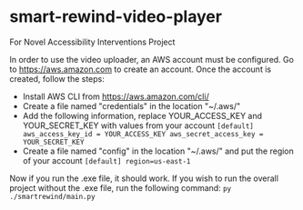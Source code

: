 # smart-rewind-video-player

For Novel Accessibility Interventions Project

In order to use the video uploader, an AWS account must be configured. Go to https://aws.amazon.com to create an account.
Once the account is created, follow the steps:

- Install AWS CLI from https://aws.amazon.com/cli/
- Create a file named "credentials" in the location "~/.aws/"
- Add the following information, replace YOUR_ACCESS_KEY and YOUR_SECRET_KEY with values from your account
  `[default]
aws_access_key_id = YOUR_ACCESS_KEY
aws_secret_access_key = YOUR_SECRET_KEY`
- Create a file named "config" in the location "~/.aws/" and put the region of your account
  `[default]
region=us-east-1`

Now if you run the .exe file, it should work.
If you wish to run the overall project without the .exe file, run the following command:
`py ./smartrewind/main.py`
